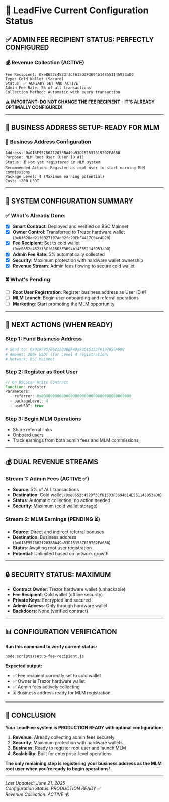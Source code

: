 # 🎯 LeadFive Current Configuration Status

## ✅ **ADMIN FEE RECIPIENT STATUS: PERFECTLY CONFIGURED**

### 💰 **Revenue Collection (ACTIVE)**
```
Fee Recipient: 0xeB652c4523f3Cf615D3F3694b14E551145953aD0
Type: Cold Wallet (Secure)
Status: ✅ ALREADY SET AND ACTIVE
Admin Fee Rate: 5% of all transactions
Collection Method: Automatic with every transaction
```

**⚠️ IMPORTANT: DO NOT CHANGE THE FEE RECIPIENT - IT'S ALREADY OPTIMALLY CONFIGURED!**

---

## 🎯 **BUSINESS ADDRESS SETUP: READY FOR MLM**

### 💼 **Business Address Configuration**
```
Address: 0x018F9578621203BBA49a93D151537619702FA680
Purpose: MLM Root User (User ID #1)
Status: ⏳ Not yet registered in MLM system
Recommended Action: Register as root user to start earning MLM commissions
Package Level: 4 (Maximum earning potential)
Cost: ~200 USDT
```

---

## 🔧 **SYSTEM CONFIGURATION SUMMARY**

### ✅ **What's Already Done:**
- [x] **Smart Contract**: Deployed and verified on BSC Mainnet
- [x] **Owner Control**: Transferred to Trezor hardware wallet (`0xDf628ed21f0B27197Ad02fc29EbF4417C04c4D29`)
- [x] **Fee Recipient**: Set to cold wallet (`0xeB652c4523f3Cf615D3F3694b14E551145953aD0`)
- [x] **Admin Fee Rate**: 5% automatically collected
- [x] **Security**: Maximum protection with hardware wallet ownership
- [x] **Revenue Stream**: Admin fees flowing to secure cold wallet

### ⏳ **What's Pending:**
- [ ] **Root User Registration**: Register business address as User ID #1
- [ ] **MLM Launch**: Begin user onboarding and referral operations
- [ ] **Marketing**: Start promoting the MLM opportunity

---

## 🚀 **NEXT ACTIONS (WHEN READY)**

### **Step 1: Fund Business Address**
```bash
# Send to: 0x018F9578621203BBA49a93D151537619702FA680
# Amount: 200+ USDT (for Level 4 registration)
# Network: BSC Mainnet
```

### **Step 2: Register as Root User**
```javascript
// On BSCScan Write Contract
Function: register
Parameters:
  - referrer: 0x0000000000000000000000000000000000000000
  - packageLevel: 4
  - useUSDT: true
```

### **Step 3: Begin MLM Operations**
- Share referral links
- Onboard users
- Track earnings from both admin fees and MLM commissions

---

## 💰 **DUAL REVENUE STREAMS**

### **Stream 1: Admin Fees (ACTIVE ✅)**
- **Source**: 5% of ALL transactions
- **Destination**: Cold wallet (`0xeB652c4523f3Cf615D3F3694b14E551145953aD0`)
- **Status**: Automatic collection, no action needed
- **Security**: Maximum (cold wallet storage)

### **Stream 2: MLM Earnings (PENDING ⏳)**
- **Source**: Direct and indirect referral bonuses
- **Destination**: Business address (`0x018F9578621203BBA49a93D151537619702FA680`)
- **Status**: Awaiting root user registration
- **Potential**: Unlimited based on network growth

---

## 🔒 **SECURITY STATUS: MAXIMUM**

- **Contract Owner**: Trezor hardware wallet (unhackable)
- **Fee Recipient**: Cold wallet (offline security)
- **Private Keys**: Encrypted and secured
- **Admin Access**: Only through hardware wallet
- **Backdoors**: None (verified contract)

---

## 📊 **CONFIGURATION VERIFICATION**

**Run this command to verify current status:**
```bash
node scripts/setup-fee-recipient.js
```

**Expected output:**
- ✅ Fee recipient correctly set to cold wallet
- ✅ Owner is Trezor hardware wallet
- ✅ Admin fees actively collecting
- ⏳ Business address ready for MLM registration

---

## 🎉 **CONCLUSION**

**Your LeadFive system is PRODUCTION READY with optimal configuration:**

1. **Revenue**: Already collecting admin fees securely
2. **Security**: Maximum protection with hardware wallets
3. **Business**: Ready to register root user and launch MLM
4. **Scalability**: Built for enterprise-level operations

**The only remaining step is registering your business address as the MLM root user when you're ready to begin operations!**

---

*Last Updated: June 21, 2025*  
*Configuration Status: PRODUCTION READY* ✅  
*Revenue Collection: ACTIVE* 💰
